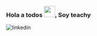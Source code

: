 ### Hola a todos <img src="https://raw.githubusercontent.com/MartinHeinz/MartinHeinz/master/wave.gif" width="30px">, Soy teachy

<!--
**teachy7789/teachy7789** is a ✨ _special_ ✨ repository because its `README.md` (this file) appears on your GitHub profile.

Here are some ideas to get you started:

- 🔭 I’m currently working on ...
- 🌱 I’m currently learning ...
- 👯 I’m looking to collaborate on ...
- 🤔 I’m looking for help with ...
- 💬 Ask me about ...
- 📫 How to reach me: ...
- 😄 Pronouns: ...
- ⚡ Fun fact: ...
-->

![linkedin](https://www.google.com)

